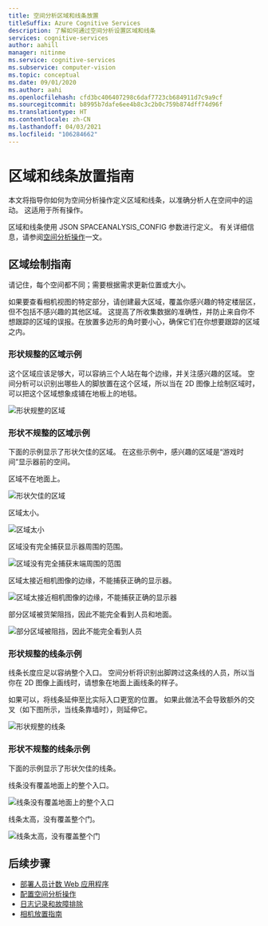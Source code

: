 ```yaml
---
title: 空间分析区域和线条放置
titleSuffix: Azure Cognitive Services
description: 了解如何通过空间分析设置区域和线条
services: cognitive-services
author: aahill
manager: nitinme
ms.service: cognitive-services
ms.subservice: computer-vision
ms.topic: conceptual
ms.date: 09/01/2020
ms.author: aahi
ms.openlocfilehash: cfd3bc406407298c6daf7723cb684911d7c9a9cf
ms.sourcegitcommit: b8995b7dafe6ee4b8c3c2b0c759b874dff74d96f
ms.translationtype: HT
ms.contentlocale: zh-CN
ms.lasthandoff: 04/03/2021
ms.locfileid: "106284662"
---
```

# <a name="zone-and-line-placement-guide"></a>区域和线条放置指南

本文将指导你如何为空间分析操作定义区域和线条，以准确分析人在空间中的运动。 这适用于所有操作。 

区域和线条使用 JSON SPACEANALYSIS_CONFIG 参数进行定义。 有关详细信息，请参阅[空间分析操作](spatial-analysis-operations.md)一文。

## <a name="guidelines-for-drawing-zones"></a>区域绘制指南

请记住，每个空间都不同；需要根据需求更新位置或大小。

如果要查看相机视图的特定部分，请创建最大区域，覆盖你感兴趣的特定楼层区，但不包括不感兴趣的其他区域。 这提高了所收集数据的准确性，并防止来自你不想跟踪的区域的误报。在放置多边形的角时要小心，确保它们在你想要跟踪的区域之内。  

### <a name="example-of-a-well-shaped-zone"></a>形状规整的区域示例

这个区域应该足够大，可以容纳三个人站在每个边缘，并关注感兴趣的区域。 空间分析可以识别出哪些人的脚放置在这个区域，所以当在 2D 图像上绘制区域时，可以把这个区域想象成铺在地板上的地毯。

![形状规整的区域](./media/spatial-analysis/zone-good-example.png)

### <a name="examples-of-zones-that-arent-well-shaped"></a>形状不规整的区域示例

下面的示例显示了形状欠佳的区域。 在这些示例中，感兴趣的区域是“游戏时间”显示器前的空间。

区域不在地面上。

![形状欠佳的区域](./media/spatial-analysis/zone-not-on-floor.png) 

区域太小。

![区域太小](./media/spatial-analysis/zone-too-small.png)

区域没有完全捕获显示器周围的范围。

![区域没有完全捕获末端周围的范围](./media/spatial-analysis/zone-bad-capture.png)

区域太接近相机图像的边缘，不能捕获正确的显示器。

![区域太接近相机图像的边缘，不能捕获正确的显示器](./media/spatial-analysis/zone-edge.png)

部分区域被货架阻挡，因此不能完全看到人员和地面。

![部分区域被阻挡，因此不能完全看到人员](./media/spatial-analysis/zone-partially-blocked.png)

### <a name="example-of-a-well-shaped-line"></a>形状规整的线条示例

线条长度应足以容纳整个入口。 空间分析将识别出脚跨过这条线的人员，所以当你在 2D 图像上画线时，请想象在地面上画线条的样子。 

如果可以，将线条延伸至比实际入口更宽的位置。 如果此做法不会导致额外的交叉（如下图所示，当线条靠墙时），则延伸它。

![形状规整的线条](./media/spatial-analysis/zone-line-good-example.png)

### <a name="examples-of-lines-that-arent-well-shaped"></a>形状不规整的线条示例

下面的示例显示了形状欠佳的线条。

线条没有覆盖地面上的整个入口。

![线条没有覆盖地面上的整个入口](./media/spatial-analysis/zone-line-bad-coverage.png)

线条太高，没有覆盖整个门。

![线条太高，没有覆盖整个门](./media/spatial-analysis/zone-line-too-high.png)

## <a name="next-steps"></a>后续步骤

* [部署人员计数 Web 应用程序](spatial-analysis-web-app.md)
* [配置空间分析操作](./spatial-analysis-operations.md)
* [日志记录和故障排除](spatial-analysis-logging.md)
* [相机放置指南](spatial-analysis-camera-placement.md)
